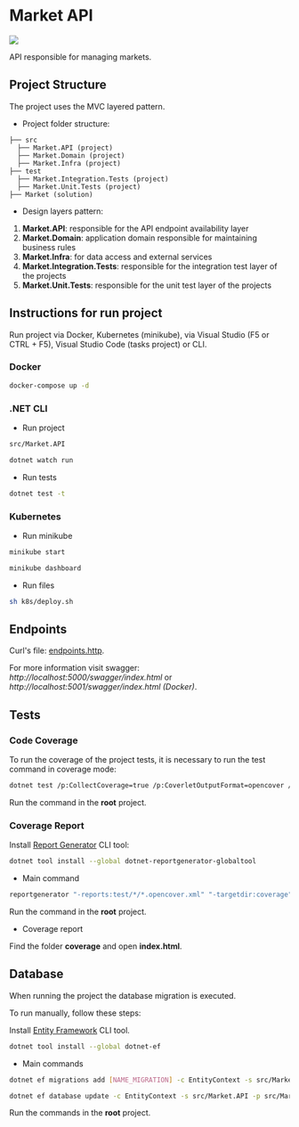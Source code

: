 # Market API

![](https://github.com/yagoluiz/market-api/workflows/Docker%20Image%20CI/badge.svg)

API responsible for managing markets.

## Project Structure

The project uses the MVC layered pattern.

- Project folder structure:

```
├── src 
  ├── Market.API (project)
  ├── Market.Domain (project)
  ├── Market.Infra (project)
├── test
  ├── Market.Integration.Tests (project)
  ├── Market.Unit.Tests (project)
├── Market (solution)
```

- Design layers pattern:

1. **Market.API**: responsible for the API endpoint availability layer
2. **Market.Domain**: application domain responsible for maintaining business rules
3. **Market.Infra**: for data access and external services
4. **Market.Integration.Tests**: responsible for the integration test layer of the projects
5. **Market.Unit.Tests**: responsible for the unit test layer of the projects

## Instructions for run project

Run project via Docker, Kubernetes (minikube), via Visual Studio (F5 or CTRL + F5), Visual Studio Code (tasks project) or CLI.

### Docker

```bash
docker-compose up -d
```

### .NET CLI

- Run project

```bash
src/Market.API

dotnet watch run
```

- Run tests

```bash
dotnet test -t
```

### Kubernetes

- Run minikube

```bash
minikube start
```

```bash
minikube dashboard
```

- Run files

```bash
sh k8s/deploy.sh
```

## Endpoints

Curl's file: [endpoints.http](endpoints.http).

For more information visit swagger: *http://localhost:5000/swagger/index.html* or *http://localhost:5001/swagger/index.html (Docker)*.

## Tests

### Code Coverage

To run the coverage of the project tests, it is necessary to run the test command in coverage mode:

```bash
dotnet test /p:CollectCoverage=true /p:CoverletOutputFormat=opencover /p:Exclude="[xunit*]*" /p:ExcludeByFile="**/Migrations/*.cs"
```

Run the command in the **root** project.

### Coverage Report

Install [Report Generator](https://danielpalme.github.io/ReportGenerator) CLI tool:

```bash
dotnet tool install --global dotnet-reportgenerator-globaltool
```

- Main command

```bash
reportgenerator "-reports:test/*/*.opencover.xml" "-targetdir:coverage" "-reporttypes:Html"
```

Run the command in the **root** project.

- Coverage report

Find the folder **coverage** and open **index.html**.

## Database

When running the project the database migration is executed.

To run manually, follow these steps:

Install [Entity Framework](https://docs.microsoft.com/en-us/ef/core/cli/dotnet) CLI tool.

```bash
dotnet tool install --global dotnet-ef
```

- Main commands

```bash
dotnet ef migrations add [NAME_MIGRATION] -c EntityContext -s src/Market.API -p src/Market.Infra
```

```bash
dotnet ef database update -c EntityContext -s src/Market.API -p src/Market.Infra 
```

Run the commands in the **root** project.
